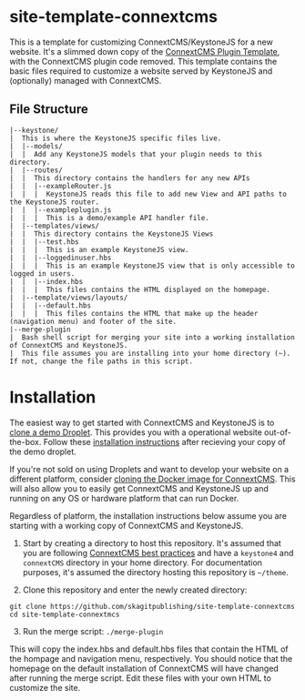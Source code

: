 # site-template-connextcms
This is a template for customizing ConnextCMS/KeystoneJS for a new website.
It's a slimmed down copy of the [ConnextCMS Plugin Template](https://github.com/skagitpublishing/plugin-template-connextcms),
with the ConnextCMS plugin code removed. This template contains the basic files required to
customize a website served by KeystoneJS and (optionally) managed with ConnextCMS.

## File Structure
    |--keystone/
    |  This is where the KeystoneJS specific files live.
    |  |--models/
    |  |  Add any KeystoneJS models that your plugin needs to this directory.
    |  |--routes/
    |  |  This directory contains the handlers for any new APIs
    |  |  |--exampleRouter.js
    |  |  |  KeystoneJS reads this file to add new View and API paths to the KeystoneJS router.
    |  |  |--exampleplugin.js
    |  |  |  This is a demo/example API handler file.
    |  |--templates/views/
    |  |  This directory contains the KeystoneJS Views
    |  |  |--test.hbs
    |  |  |  This is an example KeystoneJS view.
    |  |  |--loggedinuser.hbs
    |  |  |  This is an example KeystoneJS view that is only accessible to logged in users.
    |  |  |--index.hbs
    |  |  |  This files contains the HTML displayed on the homepage.
    |  |--template/views/layouts/
    |  |  |--default.hbs
    |  |  |  This files contains the HTML that make up the header (navigation menu) and footer of the site.
    |--merge-plugin
    |  Bash shell script for merging your site into a working installation of ConnextCMS and KeystoneJS.
    |  This file assumes you are installing into your home directory (~). If not, change the file paths in this script.


# Installation
The easiest way to get started with ConnextCMS and KeystoneJS is to [clone a demo Droplet](http://connextcms.com/page/clone-your-own). 
This provides you with a operational website out-of-the-box. Follow these [installation instructions](https://github.com/skagitpublishing/connextCMS/wiki/2.-Installation#cloning-the-live-demo)
after recieving your copy of the demo droplet.

If you're not sold on using Droplets and want to develop your website on a different platform,
consider [cloning the Docker image for ConnextCMS](https://github.com/christroutner/docker-connextcms). 
This will also allow you to easily get ConnextCMS and KeystoneJS up and running on any OS or hardware platform
that can run Docker.

Regardless of platform, the installation instructions below assume you are starting with a working copy
of ConnextCMS and KeystoneJS.

1. Start by creating a directory to host this repository. It's assumed that you are following
[ConnextCMS best practices](https://github.com/skagitpublishing/ConnextCMS/wiki/2.-Installation#installation-best-practice) 
and have a `keystone4` and `connextCMS` directory in your home directory. 
For documentation purposes, it's assumed the directory hosting this repository is `~/theme`.

2. Clone this repository and enter the newly created directory:
```
git clone https://github.com/skagitpublishing/site-template-connextcms
cd site-template-connextmcs
```

3. Run the merge script:
`./merge-plugin`

This will copy the index.hbs and default.hbs files that contain the HTML of the hompage and navigation menu, respectively.
You should notice that the homepage on the default installation of ConnextCMS will have changed after running the merge script.
Edit these files with your own HTML to customize the site.

